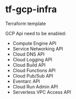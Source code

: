# tf-gcp-infra
Terraform template

GCP Api need to be enabled:
- Compute Engine API
- Service Networking API
- Cloud DNS API
- Cloud Logging API
- Cloud Build API
- Cloud Functions API
- Cloud Pub/Sub API
- Eventarc API
- Cloud Run Admin API
- Serverless VPC Access API
